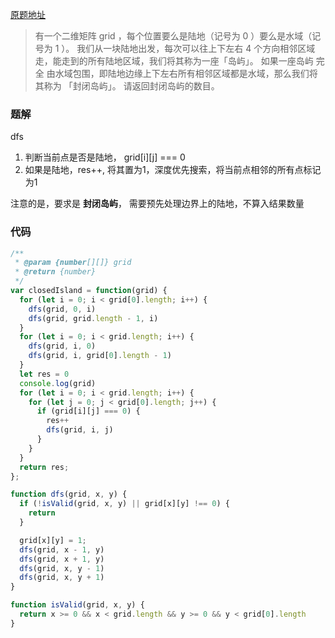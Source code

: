 [原题地址](https://leetcode-cn.com/problems/number-of-closed-islands/)
> 有一个二维矩阵 grid ，每个位置要么是陆地（记号为 0 ）要么是水域（记号为 1 ）。
我们从一块陆地出发，每次可以往上下左右 4 个方向相邻区域走，能走到的所有陆地区域，我们将其称为一座「岛屿」。
如果一座岛屿 完全 由水域包围，即陆地边缘上下左右所有相邻区域都是水域，那么我们将其称为 「封闭岛屿」。
请返回封闭岛屿的数目。

### 题解
dfs
1. 判断当前点是否是陆地， grid[i][j] === 0
2. 如果是陆地，res++, 将其置为1，深度优先搜索，将当前点相邻的所有点标记为1

注意的是，要求是 **封闭岛屿**， 需要预先处理边界上的陆地，不算入结果数量

### 代码

```js
/**
 * @param {number[][]} grid
 * @return {number}
 */
var closedIsland = function(grid) {
  for (let i = 0; i < grid[0].length; i++) {
    dfs(grid, 0, i)
    dfs(grid, grid.length - 1, i)
  }
  for (let i = 0; i < grid.length; i++) {
    dfs(grid, i, 0)
    dfs(grid, i, grid[0].length - 1)
  }
  let res = 0
  console.log(grid)
  for (let i = 0; i < grid.length; i++) {
    for (let j = 0; j < grid[0].length; j++) {
      if (grid[i][j] === 0) {
        res++
        dfs(grid, i, j)
      }
    }
  }
  return res;
};

function dfs(grid, x, y) {
  if (!isValid(grid, x, y) || grid[x][y] !== 0) {
    return
  }

  grid[x][y] = 1;
  dfs(grid, x - 1, y)
  dfs(grid, x + 1, y)
  dfs(grid, x, y - 1)
  dfs(grid, x, y + 1)
}

function isValid(grid, x, y) {
  return x >= 0 && x < grid.length && y >= 0 && y < grid[0].length
}

```






